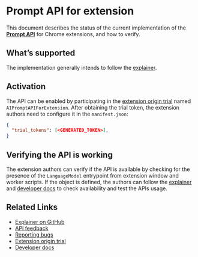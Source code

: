 # Prompt API for extension

This document describes the status of the current implementation of the
[**Prompt API**](https://github.com/webmachinelearning/prompt-api) for Chrome
extensions, and how to verify.

## What’s supported

The implementation generally intends to follow the
[explainer](https://github.com/explainers-by-googlers/prompt-api).

## Activation

The API can be enabled by participating in the
[extension origin trial](https://developer.chrome.com/blog/prompt-api-origin-trial)
named `AIPromptAPIForExtension`. After obtaining the trial token, the
extension authors need to configure it in the `manifest.json`:

```json
{
  "trial_tokens": [<GENERATED_TOKEN>],
}
```

## Verifying the API is working

The extension authors can verify if the API is available by checking for the
presence of the `LanguageModel` entrypoint from extension window and worker
scripts. If the object is defined, the authors can follow the
[explainer](https://github.com/explainers-by-googlers/prompt-api) and
[developer docs](https://developer.chrome.com/docs/extensions/ai/prompt-api)
to check availability and test the APIs usage.

## Related Links

- [Explainer on GitHub](https://github.com/webmachinelearning/prompt-api)
- [API feedback](https://github.com/webmachinelearning/prompt-api/issues)
- [Reporting bugs](https://issues.chromium.org/issues/new?component=1583624)
- [Extension origin trial](https://developer.chrome.com/blog/prompt-api-origin-trial)
- [Developer docs](https://developer.chrome.com/docs/extensions/ai/prompt-api)
